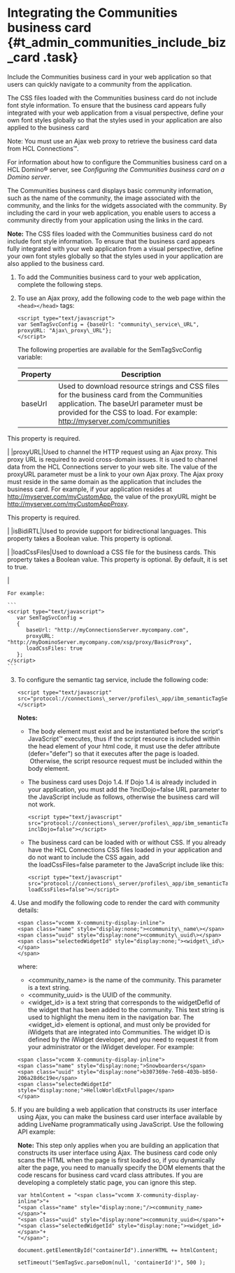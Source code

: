 # Integrating the Communities business card {#t_admin_communities_include_biz_card .task}

Include the Communities business card in your web application so that users can quickly navigate to a community from the application.

The CSS files loaded with the Communities business card do not include font style information. To ensure that the business card appears fully integrated with your web application from a visual perspective, define your own font styles globally so that the styles used in your application are also applied to the business card

Note: You must use an Ajax web proxy to retrieve the business card data from HCL Connections™.

For information about how to configure the Communities business card on a HCL Domino® server, see *Configuring the Communities business card on a Domino server*.

The Communities business card displays basic community information, such as the name of the community, the image associated with the community, and the links for the widgets associated with the community. By including the card in your web application, you enable users to access a community directly from your application using the links in the card. 

**Note:** The CSS files loaded with the Communities business card do not include font style information. To ensure that the business card appears fully integrated with your web application from a visual perspective, define your own font styles globally so that the styles used in your application are also applied to the business card.

1.  To add the Communities business card to your web application, complete the following steps.
2.  To use an Ajax proxy, add the following code to the web page within the `<head></head>` tags:

    ```
    <script type="text/javascript"> 
    var SemTagSvcConfig = {baseUrl: "community\_service\_URL", proxyURL: "Ajax\_proxy\_URL"};
    </script>
    ```

    The following properties are available for the SemTagSvcConfig variable:

    |Property|Description|
    |--------|-----------|
    |baseUrl|Used to download resource strings and CSS files for the business card from the Communities application. The baseUrl parameter must be provided for the CSS to load. For example: http://myserver.com/communities

This property is required.

|
    |proxyURL|Used to channel the HTTP request using an Ajax proxy. This proxy URL is required to avoid cross-domain issues. It is used to channel data from the HCL Connections server to your web site. The value of the proxyURL parameter must be a link to your own Ajax proxy. The Ajax proxy must reside in the same domain as the application that includes the business card. For example, if your application resides at http://myserver.com/myCustomApp, the value of the proxyURL might be http://myserver.com/myCustomAppProxy.

This property is required.

|
    |isBidiRTL|Used to provide support for bidirectional languages. This property takes a Boolean value. This property is optional.

|
    |loadCssFiles|Used to download a CSS file for the business cards. This property takes a Boolean value. This property is optional. By default, it is set to true.

|

    For example:

    ```
    <script type="text/javascript"> 
       var SemTagSvcConfig = 
       { 
          baseUrl: "http://myConnectionsServer.mycompany.com", 
          proxyURL: "http://myDominoServer.mycompany.com/xsp/proxy/BasicProxy", 
          loadCssFiles: true 
       }; 
    </script> 
    ```

3.  To configure the semantic tag service, include the following code:

    ```
    <script type="text/javascript" src="protocol://connections\_server/profiles\_app/ibm_semanticTagServlet/javascript/semanticTagService.js"></script>
    ```

    **Notes:**

    -   The body element must exist and be instantiated before the script's JavaScript™ executes, thus if the script resource is included within the head element of your html code, it must use the defer attribute \(defer="defer"\) so that it executes after the page is loaded.  Otherwise, the script resource request must be included within the body element.
    -   The business card uses Dojo 1.4. If Dojo 1.4 is already included in your application, you must add the ?inclDojo=false URL parameter to the JavaScript include as follows, otherwise the business card will not work.

        ```
        <script type="text/javascript" src="protocol://connections\_server/profiles\_app/ibm_semanticTagServlet/javascript/semanticTagService.js?inclDojo=false"></script>
        ```

    -   The business card can be loaded with or without CSS. If you already have the HCL Connections CSS files loaded in your application and do not want to include the CSS again, add the loadCssFiles=false parameter to the JavaScript include like this:

        ```
        <script type="text/javascript" src="protocol://connections\_server/profiles\_app/ibm_semanticTagServlet/javascript/semanticTagService.js?loadCssFiles=false"></script>
        ```

4.  Use and modify the following code to render the card with community details:

    ```
    <span class="vcomm X-community-display-inline">
    <span class="name" style="display:none;"><community\_name\></span>
    <span class="uuid" style="display:none"><community\_uuid\></span>
    <span class="selectedWidgetId" style="display:none;"><widget\_id\></span>
    </span>
    ```

    where:

    -   <community\_name\> is the name of the community. This parameter is a text string.
    -   <community\_uuid\> is the UUID of the community.
    -   <widget\_id\> is a text string that corresponds to the widgetDefId of the widget that has been added to the community. This text string is used to highlight the menu item in the navigation bar. The <widget\_id\> element is optional, and must only be provided for iWidgets that are integrated into Communities. The widget ID is defined by the iWidget developer, and you need to request it from your administrator or the iWidget developer.
    For example:

    ```
    <span class="vcomm X-community-display-inline">
    <span class="name" style="display:none;">Snowboarders</span>
    <span class="uuid" style="display:none">b307369e-7e60-403b-b850-206a28d6c19e</span>
    <span class="selectedWidgetId" style="display:none;">HelloWorldExtFullpage</span>
    </span>
    ```

5.  If you are building a web application that constructs its user interface using Ajax, you can make the business card user interface available by adding LiveName programmatically using JavaScript. Use the following API example:

    **Note:** This step only applies when you are building an application that constructs its user interface using Ajax. The business card code only scans the HTML when the page is first loaded so, if you dynamically alter the page, you need to manually specify the DOM elements that the code rescans for business card vcard class attributes. If you are developing a completely static page, you can ignore this step.

    ```
    var htmlContent = "<span class="vcomm X-community-display-inline">"+
    "<span class="name" style="display:none;"/><community_name></span>"+
    "<span class="uuid" style="display:none"><community_uuid></span>"+
    "<span class="selectedWidgetId" style="display:none;"><widget_id></span>"+
    "</span>";
     
    document.getElementById("containerId").innerHTML += htmlContent;
     
    setTimeout("SemTagSvc.parseDom(null, 'containerId')", 500 ); 
    ```


